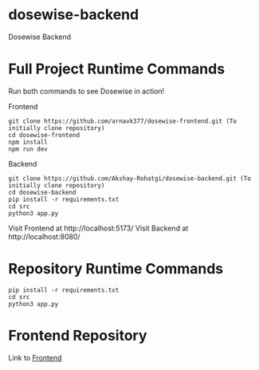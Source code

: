 # dosewise-backend
Dosewise Backend

# Full Project Runtime Commands
Run both commands to see Dosewise in action! 

Frontend
```
git clone https://github.com/arnavk377/dosewise-frontend.git (To initially clone repository)
cd dosewise-frontend
npm install
npm run dev
```

Backend
```
git clone https://github.com/Akshay-Rohatgi/dosewise-backend.git (To initially clone repository)
cd dosewise-backend
pip install -r requirements.txt
cd src
python3 app.py 
```
Visit Frontend at http://localhost:5173/
Visit Backend at http://localhost:8080/


# Repository Runtime Commands
```
pip install -r requirements.txt
cd src
python3 app.py 
```

# Frontend Repository
Link to [Frontend](https://github.com/arnavk377/dosewise-frontend)
